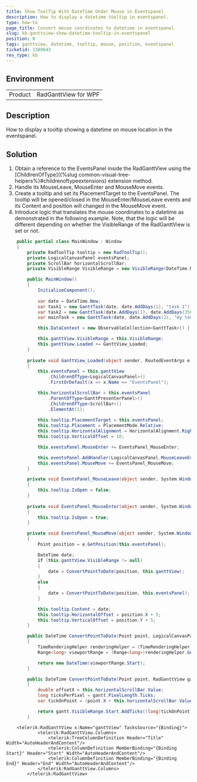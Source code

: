 ```yaml
---
title: Show ToolTip With DateTime Under Mouse in Eventspanel
description: How to display a datetime tooltip in eventspanel.
type: how-to
page_title: Convert mouse coordinates to datetime in eventspanel
slug: kb-ganttview-show-datetime-tooltip-in-eventspanel
position: 0
tags: ganttview, datetime, tooltip, mouse, position, eventspanel
ticketid: 1389043
res_type: kb
---
```


## Environment
<table>
	<tr>
		<td>Product</td>
		<td>RadGanttView for WPF</td>
	</tr>
</table>

## Description

How to display a tooltip showing a datetime on mouse location in the eventspanel.

## Solution

1. Obtain a reference to the EventsPanel inside the RadGanttView using the [ChildlrenOfType]({%slug common-visual-tree-helpers%}#childrenoftypeextensions) extension method. 
2. Handle its MouseLeave, MouseEnter and MouseMove events.  
3. Create a tooltip and set its PlacementTarget to the EventsPanel. The tooltip will be opened/closed in the MouseEnter/MouseLeave events and its Content and position will changed in the MouseMove event.
4. Introduce logic that translates the mouse coordinates to a datetime as demonstrated in the following example. Note, that the logic will be different depending on whether the VisibleRange of the RadGanttView is set or not.


```C#
	public partial class MainWindow : Window
    {
        private RadToolTip tooltip = new RadToolTip();
        private LogicalCanvasPanel eventsPanel;
        private ScrollBar horizontalScrollBar;
        private VisibleRange VisibleRange = new VisibleRange(DateTime.Now.AddYears(-2), DateTime.Now.AddYears(2));

        public MainWindow()
        {
            InitializeComponent();
            
            var date = DateTime.Now;
            var task1 = new GanttTask(date, date.AddDays(1), "task 1");
            var task2 = new GanttTask(date.AddDays(1), date.AddDays(350).AddHours(15), "task 2");
            var mainTask = new GanttTask(date, date.AddDays(2), "my task") { Children = { task1, task2 } };

            this.DataContext = new ObservableCollection<GanttTask>() { mainTask };

            this.ganttView.VisibleRange = this.VisibleRange;
            this.ganttView.Loaded += GanttView_Loaded;
        }
           
        private void GanttView_Loaded(object sender, RoutedEventArgs e)
        {
            this.eventsPanel = this.ganttView
                .ChildrenOfType<LogicalCanvasPanel>()
                .FirstOrDefault(x => x.Name == "EventsPanel");

            this.horizontalScrollBar = this.eventsPanel
                .ParentOfType<GanttPresenterPanel>()
                .ChildrenOfType<ScrollBar>()
                .ElementAt(1);
            
            this.tooltip.PlacementTarget = this.eventsPanel;
            this.tooltip.Placement = PlacementMode.Relative;
            this.tooltip.HorizontalAlignment = HorizontalAlignment.Right;
            this.tooltip.VerticalOffset = 10;

            this.eventsPanel.MouseEnter += EventsPanel_MouseEnter;

            this.eventsPanel.AddHandler(LogicalCanvasPanel.MouseLeaveEvent, new MouseEventHandler(EventsPanel_MouseLeave), true);
            this.eventsPanel.MouseMove += EventsPanel_MouseMove;            
        }

        private void EventsPanel_MouseLeave(object sender, System.Windows.Input.MouseEventArgs e)
        {
            this.tooltip.IsOpen = false;
        }
        
        private void EventsPanel_MouseEnter(object sender, System.Windows.Input.MouseEventArgs e)
        {
            this.tooltip.IsOpen = true;
        }

        private void EventsPanel_MouseMove(object sender, System.Windows.Input.MouseEventArgs e)
        {
            Point position = e.GetPosition(this.eventsPanel);

            DateTime date;
            if (this.ganttView.VisibleRange != null)
            {
                date = ConvertPointToDate(position, this.ganttView);
            }
            else
            {
                date = ConvertPointToDate(position, this.eventsPanel);
            }

            this.tooltip.Content = date;
            this.tooltip.HorizontalOffset = position.X + 5;
            this.tooltip.VerticalOffset = position.Y + 5;
        }

        public DateTime ConvertPointToDate(Point point, LogicalCanvasPanel canvasPanel)
        {
            TimeRenderingHelper renderingHelper = (TimeRenderingHelper)canvasPanel.HorizontalHelper;
            Range<long> viewportRange = (Range<long>)renderingHelper.GetLogicalViewport(new Range<double>(point.X, point.X));

            return new DateTime(viewportRange.Start);
        }

        public DateTime ConvertPointToDate(Point point, RadGanttView gantt)
        {            
            double offsetX = this.horizontalScrollBar.Value;
            long ticksPerPixel = gantt.PixelLength.Ticks;
            var tickOnPoint = (point.X + this.horizontalScrollBar.Value) * ticksPerPixel;

            return gantt.VisibleRange.Start.AddTicks((long)tickOnPoint);
        }
```


```XAML
	<telerik:RadGanttView x:Name="ganttView" TasksSource="{Binding}">
            <telerik:RadGanttView.Columns>
                <telerik:TreeColumnDefinition Header="Title" Width="AutoHeaderAndContent"/>
                <telerik:ColumnDefinition MemberBinding="{Binding Start}" Header="Start" Width="AutoHeaderAndContent"/>
                <telerik:ColumnDefinition MemberBinding="{Binding End}" Header="End" Width="AutoHeaderAndContent"/>
            </telerik:RadGanttView.Columns>
        </telerik:RadGanttView>
```